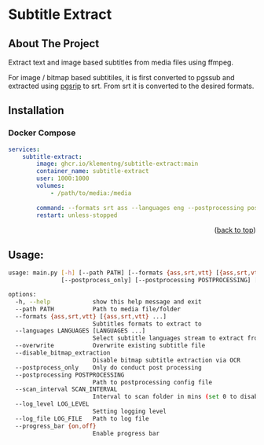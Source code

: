 
<a name="readme-top"></a>


# Subtitle Extract

<!-- ABOUT THE PROJECT -->
## About The Project

Extract text and image based subtitles from media files using ffmpeg.

For image / bitmap based subtitiles, it is first converted to pgssub and extracted using [pgsrip](https://github.com/ratoaq2/pgsrip) to srt. From srt it is converted to the desired formats.

## Installation

### Docker Compose
```yaml
services:
    subtitle-extract:
        image: ghcr.io/klementng/subtitle-extract:main
        container_name: subtitle-extract
        user: 1000:1000
        volumes:
            - /path/to/media:/media
        
        command: --formats srt ass --languages eng --postprocessing postprocess.yml --scan_interval 720 
        restart: unless-stopped
```
<p align="right">(<a href="#readme-top">back to top</a>)</p>

## Usage:

```sh
usage: main.py [-h] [--path PATH] [--formats {ass,srt,vtt} [{ass,srt,vtt} ...]] [--languages LANGUAGES [LANGUAGES ...]] [--overwrite] [--disable_bitmap_extraction]
               [--postprocess_only] [--postprocessing POSTPROCESSING] [--scan_interval SCAN_INTERVAL] [--log_level LOG_LEVEL] [--log_file LOG_FILE] [--progress_bar {on,off}]

options:
  -h, --help            show this help message and exit
  --path PATH           Path to media file/folder
  --formats {ass,srt,vtt} [{ass,srt,vtt} ...]
                        Subtitles formats to extract to
  --languages LANGUAGES [LANGUAGES ...]
                        Select subtitle languages stream to extract from, use 'all' to extract all languages
  --overwrite           Overwrite existing subtitle file
  --disable_bitmap_extraction
                        Disable bitmap subtitle extraction via OCR
  --postprocess_only    Only do conduct post processing
  --postprocessing POSTPROCESSING
                        Path to postprocessing config file
  --scan_interval SCAN_INTERVAL
                        Interval to scan folder in mins (set 0 to disable and exit upon completion)
  --log_level LOG_LEVEL
                        Setting logging level
  --log_file LOG_FILE   Path to log file
  --progress_bar {on,off}
                        Enable progress bar

```